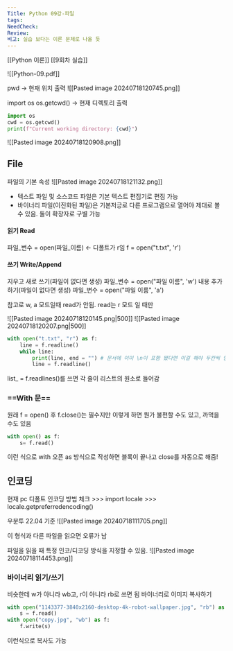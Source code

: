 ```yaml
---
Title: Python 09강-파일
tags: 
NeedCheck: 
Review: 
비고: 실습 보다는 이론 문제로 나올 듯
---
```

[[Python 이론]]
[[9회차 실습]]

![[Python-09.pdf]]

pwd -> 현재 위치 출력
![[Pasted image 20240718120745.png]]

import os
os.getcwd()
-> 현재 디렉토리 출력
```python
import os
cwd = os.getcwd()
print(f"Current working directory: {cwd}")
```
![[Pasted image 20240718120908.png]]

## File
파일의 기본 속성
![[Pasted image 20240718121132.png]]
- 텍스트 파일 및 소스코드 파일은 기본 텍스트 편집기로 편짐 가능
- 바이너리 파일(이진화된 파일)은 기본저긍로 다른 프로그램으로 열어야 제대로 볼 수 있음.
둘이 확장자로 구별 가능

#### 읽기 Read
파일_변수 = open(파일_이름) <- 디폴트가 r임
f = open("t.txt", 'r')
#### 쓰기 Write/Append
지우고 새로 쓰기(파일이 없다면 생성)
파일_변수 = open("파일 이름", 'w')
내용 추가하기(파일이 없다면 생성)
파일_변수 = open("파일 이름", 'a')

참고로 w, a 모드일때 read가 안됨. read는 r 모드 일 때만

![[Pasted image 20240718120145.png|500]]
![[Pasted image 20240718120207.png|500]]
```python
with open("t.txt", "r") as f:
	line = f.readline()
	while line:
		print(line, end = "") # 문서에 이미 \n이 포함 됐다면 이걸 해야 두칸씩 안뜀
		line = f.readline()
```
list_ = f.readlines()를 쓰면 각 줄이 리스트의 원소로 들어감

### ==With 문==
원래 f = open() 후 f.close()는 필수지만
이렇게 하면 뭔가 불편할 수도 있고, 까먹을 수도 있음

```python
with open() as f:
	s= f.read()
```

이런 식으로 with 오픈 as 방식으로 작성하면 블록이 끝나고 close를 자동으로 해줌!

## 인코딩
현재 pc 디폴트 인코딩 방법 체크
\>>> import locale 
\>>> locale.getpreferredencoding()

우분투 22.04 기준
![[Pasted image 20240718111705.png]]

이 형식과 다른 파일을 읽으면 오류가 남 

파일을 읽을 때 특정 인코/디코딩 방식을 지정할 수 있음.
![[Pasted image 20240718114453.png]]

### 바이너리 읽기/쓰기
비슷한데 w가 아니라 wb고, r이 아니라 rb로 쓰면 됨
바이너리로 이미지 복사하기
```python
with open("1143377-3840x2160-desktop-4k-robot-wallpaper.jpg", "rb") as f:
	s = f.read()
with open("copy.jpg", "wb") as f:
	f.write(s)
```
이런식으로 복사도 가능